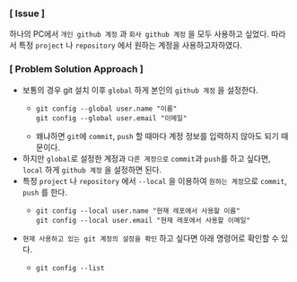 ### [ Issue ]
하나의 PC에서 `개인 github 계정` 과 `회사 github 계정` 을 모두 사용하고 싶었다.
따라서 특정 `project` 나 `repository` 에서 원하는 계정을 사용하고자하였다.

### [ Problem Solution Approach ]
- 보통의 경우 git 설치 이후 `global` 하게 본인의 `github 계정` 을 설정한다.
  - ```
    git config --global user.name "이름"
    git config --global user.email "이메일"
    ```
  - 왜냐하면 `git`에 `commit`, `push` 할 때마다 계정 정보를 입력하지 않아도 되기 때문이다.
- 하지만 `global`로 설정한 계정과 `다른 계정으로` `commit`과 `push`를 하고 싶다면, `local` 하게 `github 계정` 을 설정하면 된다.
- 특정 `project` 나 `repository` 에서 `--local` 을 이용하여 `원하는 계정`으로 `commit`, `push` 를 한다.
  - ```
    git config --local user.name "현재 레포에서 사용할 이름"
    git config --local user.email "현재 레포에서 사용할 이메일"
    ```
- `현재 사용하고 있는 git 계정의 설정을 확인` 하고 싶다면 아래 명령어로 확인할 수 있다.
  - ```
    git config --list
    ```